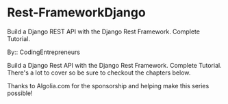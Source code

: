 # Rest-FrameworkDjango
Build a Django REST API with the Django Rest Framework. Complete Tutorial.

By:: CodingEntrepreneurs


Build a Django Rest API with the Django Rest Framework. Complete Tutorial. There's a lot to cover so be sure to checkout the chapters below.

Thanks to Algolia.com for the sponsorship and helping make this series possible!